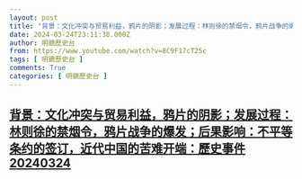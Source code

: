 ```yaml
---
layout: post
title: "背景：文化冲突与贸易利益，鸦片的阴影；发展过程：林则徐的禁烟令，鸦片战争的爆发；后果影响：不平等条约的签订，近代中国的苦难开端：歷史事件20240324"
date: 2024-03-24T23:11:38.000Z
author: 明鏡歷史台
from: https://www.youtube.com/watch?v=8C9F17cT25c
tags: [ 明鏡歷史台 ]
comments: True
categories: [ 明鏡歷史台 ]
---
```

<!--1711321898000-->
[背景：文化冲突与贸易利益，鸦片的阴影；发展过程：林则徐的禁烟令，鸦片战争的爆发；后果影响：不平等条约的签订，近代中国的苦难开端：歷史事件20240324](https://www.youtube.com/watch?v=8C9F17cT25c)
------

<div>

</div>
